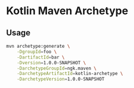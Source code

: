 # Kotlin Maven Archetype

## Usage

```bash
mvn archetype:generate \
    -DgroupId=foo \
    -DartifactId=bar \
    -Dversion=1.0.0-SNAPSHOT \
    -DarchetypeGroupId=ngk.maven \
    -DarchetypeArtifactId=kotlin-archetype \
    -DarchetypeVersion=1.0.0-SNAPSHOT
```
